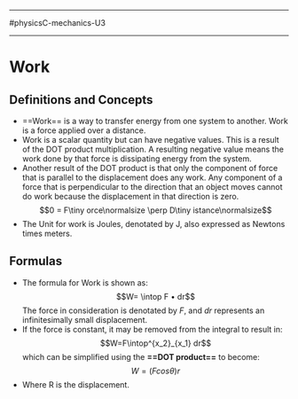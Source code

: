 __________________________
#physicsC-mechanics-U3
____________________________
# Work
## Definitions and Concepts
* ==Work== is a way to transfer energy from one system to another. Work is a force applied over a distance.
* Work is a scalar quantity but can have negative values. This is a result of the DOT product multiplication. A resulting negative value means the work done by that force is dissipating energy from the system. 
* Another result of the DOT product is that only the component of force that is parallel to the displacement does any work. Any component of a force that is perpendicular to the direction that an object moves cannot do work because the displacement in that direction is zero. $$0 = F\tiny orce\normalsize \perp D\tiny istance\normalsize$$
*  The Unit for work is Joules, denotated by J, also expressed as Newtons times meters. 
## Formulas 
-  The formula for Work is shown as:$$W= \intop F • dr$$ The force in consideration is denotated by *F*, and *dr* represents an infinitesimally small displacement.
- If the force is constant, it may be removed from the integral to result in: $$W=F\intop^{x_2}_{x_1} dr$$ which can be simplified using the **==DOT product==** to become: $$W = (Fcos\theta)r$$
- Where R is the displacement.


